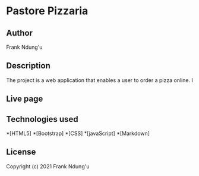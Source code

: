 # Pastore Pizzaria

## Author

Frank Ndung'u

## Description 
The project is a web application that enables a user to order a pizza online. I

## Live page


## Technologies used 

*[HTML5]
*[Bootstrap]
*[CSS]
*[javaScript]
*[Markdown]

## License
Copyright (c) 2021 Frank Ndung'u
